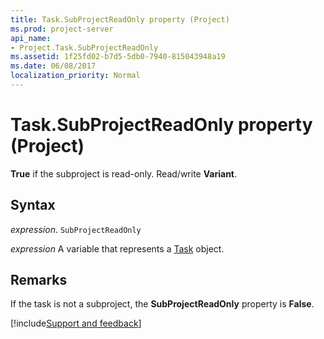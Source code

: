 ```yaml
---
title: Task.SubProjectReadOnly property (Project)
ms.prod: project-server
api_name:
- Project.Task.SubProjectReadOnly
ms.assetid: 1f25fd02-b7d5-5db0-7940-815043948a19
ms.date: 06/08/2017
localization_priority: Normal
---
```



# Task.SubProjectReadOnly property (Project)

 **True** if the subproject is read-only. Read/write **Variant**.


## Syntax

_expression_. `SubProjectReadOnly`

_expression_ A variable that represents a [Task](./Project.Task.md) object.


## Remarks

If the task is not a subproject, the  **SubProjectReadOnly** property is **False**.

[!include[Support and feedback](~/includes/feedback-boilerplate.md)]